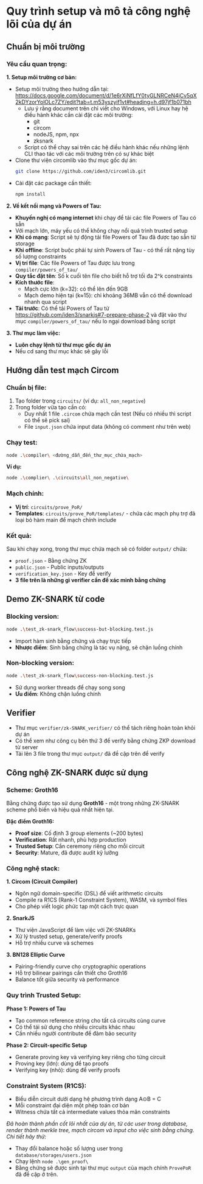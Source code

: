 # Quy trình setup và mô tả công nghệ lõi của dự án

## Chuẩn bị môi trường

### Yêu cầu quan trọng:

**1. Setup môi trường cơ bản:**

- Setup môi trường theo hướng dẫn tại: https://docs.google.com/document/d/1e6rXiNfLfY0tyGLNRCeN4jCv5qX2kDYzorYolOLc7ZY/edit?tab=t.m53yszyif1vt#heading=h.d97jf1b071bh
  - Lưu ý rằng document trên chỉ viết cho Windows, với Linux hay hệ điều hành khác cần cài đặt các môi trường:
    - git
    - circom
    - nodeJS, npm, npx
    - zksnark
  - Script có thể chạy sai trên các hệ điều hành khác nếu những lệnh CLI thao tác với các môi trường trên có sự khác biệt
- Clone thư viện circomlib vào thư mục gốc dự án:
  ```bash
  git clone https://github.com/iden3/circomlib.git
  ```
- Cài đặt các package cần thiết:
  ```bash
  npm install
  ```

**2. Về kết nối mạng và Powers of Tau:**

- **Khuyến nghị có mạng internet** khi chạy để tải các file Powers of Tau có sẵn
- Với mạch lớn, máy yếu có thể không chạy nổi quá trình trusted setup
- **Khi có mạng**: Script sẽ tự động tải file Powers of Tau đã được tạo sẵn từ storage
- **Khi offline**: Script buộc phải tự sinh Powers of Tau - có thể rất nặng tùy số lượng constraints
- **Vị trí file**: Các file Powers of Tau được lưu trong `compiler/powers_of_tau/`
- **Quy tắc đặt tên**: Số k cuối tên file cho biết hỗ trợ tối đa 2^k constraints
- **Kích thước file**:
  - Mạch cực lớn (k=32): có thể lên đến 9GB
  - Mạch demo hiện tại (k≈15): chỉ khoảng 36MB vẫn có thể download nhanh qua script
- **Tải trước**: Có thể tải Powers of Tau từ https://github.com/iden3/snarkjs#7-prepare-phase-2 và đặt vào thư mục `compiler/powers_of_tau/` nếu lo ngại download bằng script

**3. Thư mục làm việc:**

- **Luôn chạy lệnh từ thư mục gốc dự án**
- Nếu cd sang thư mục khác sẽ gây lỗi

## Hướng dẫn test mạch Circom

### Chuẩn bị file:

1. Tạo folder trong `circuits/` (ví dụ: `all_non_negative`)
2. Trong folder vừa tạo cần có:
   - Duy nhất 1 file `.circom` chứa mạch cần test (Nếu có nhiều thì script có thể sẽ pick sai)
   - File `input.json` chứa input data (không có comment như trên web)

### Chạy test:

```bash
node .\compiler\ <đường_dẫn_đến_thư_mục_chứa_mạch>
```

**Ví dụ:**

```bash
node .\complier\ .\circuits\all_non_negative\
```

### Mạch chính:

- **Vị trí**: `circuits/prove_PoR/`
- **Templates**: `circuits/prove_PoR/templates/` - chứa các mạch phụ trợ đã loại bỏ hàm main để mạch chính include

### Kết quả:

Sau khi chạy xong, trong thư mục chứa mạch sẽ có folder `output/` chứa:

- `proof.json` - Bằng chứng ZK
- `public.json` - Public inputs/outputs
- `verification_key.json` - Key để verify
- **3 file trên là những gì verifier cần để xác minh bằng chứng**

## Demo ZK-SNARK từ code

### Blocking version:

```bash
node .\test_zk-snark_flow\success-but-blocking.test.js
```

- Import hàm sinh bằng chứng và chạy trực tiếp
- **Nhược điểm**: Sinh bằng chứng là tác vụ nặng, sẽ chặn luồng chính

### Non-blocking version:

```bash
node .\test_zk-snark_flow\success-non-blocking.test.js
```

- Sử dụng worker threads để chạy song song
- **Ưu điểm**: Không chặn luồng chính

## Verifier

- Thư mục `verifier/zk-SNARK_verifier/` có thể tách riêng hoàn toàn khỏi dự án
- Có thể xem như công cụ bên thứ 3 để verify bằng chứng ZKP download từ server
- Tải lên 3 file trong thư mục `output/` đã đề cập trên để verify

## Công nghệ ZK-SNARK được sử dụng

### Scheme: Groth16

Bằng chứng được tạo sử dụng **Groth16** - một trong những ZK-SNARK scheme phổ biến và hiệu quả nhất hiện tại.

**Đặc điểm Groth16:**

- **Proof size**: Cố định 3 group elements (~200 bytes)
- **Verification**: Rất nhanh, phù hợp production
- **Trusted Setup**: Cần ceremony riêng cho mỗi circuit
- **Security**: Mature, đã được audit kỹ lưỡng

### Công nghệ stack:

**1. Circom (Circuit Compiler)**

- Ngôn ngữ domain-specific (DSL) để viết arithmetic circuits
- Compile ra R1CS (Rank-1 Constraint System), WASM, và symbol files
- Cho phép viết logic phức tạp một cách trực quan

**2. SnarkJS**

- Thư viện JavaScript để làm việc với ZK-SNARKs
- Xử lý trusted setup, generate/verify proofs
- Hỗ trợ nhiều curve và schemes

**3. BN128 Elliptic Curve**

- Pairing-friendly curve cho cryptographic operations
- Hỗ trợ bilinear pairings cần thiết cho Groth16
- Balance tốt giữa security và performance

### Quy trình Trusted Setup:

**Phase 1: Powers of Tau**

- Tạo common reference string cho tất cả circuits cùng curve
- Có thể tái sử dụng cho nhiều circuits khác nhau
- Cần nhiều người contribute để đảm bảo security

**Phase 2: Circuit-specific Setup**

- Generate proving key và verifying key riêng cho từng circuit
- Proving key (lớn): dùng để tạo proofs
- Verifying key (nhỏ): dùng để verify proofs

### Constraint System (R1CS):

- Biểu diễn circuit dưới dạng hệ phương trình dạng A⊙B = C
- Mỗi constraint đại diện một phép toán cơ bản
- Witness chứa tất cả intermediate values thỏa mãn constraints

*Đã hoàn thành phần cốt lõi nhất của dự án, từ các user trong database, render thành merkle tree, mạch circom và input cho việc sinh bằng chứng. Chi tiết hãy thử:*
- Thay đổi balance hoặc số lượng user trong `database/storages/users.json`
- Chạy lệnh `node .\gen_proof\`
- Bằng chứng sẽ được sinh tại thư mục `output` của mạch chính `ProvePoR` đã đề cập ở trên.